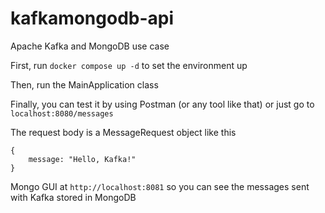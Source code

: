 # kafkamongodb-api
Apache Kafka and MongoDB use case

First, run ``docker compose up -d`` to set the environment up

Then, run the MainApplication class

Finally, you can test it by using Postman (or any tool like that) or just go to ``localhost:8080/messages``

The request body is a MessageRequest object like this 

~~~ 
{
    message: "Hello, Kafka!"
}
~~~

Mongo GUI at ``http://localhost:8081`` so you can see the messages sent with Kafka stored in MongoDB
